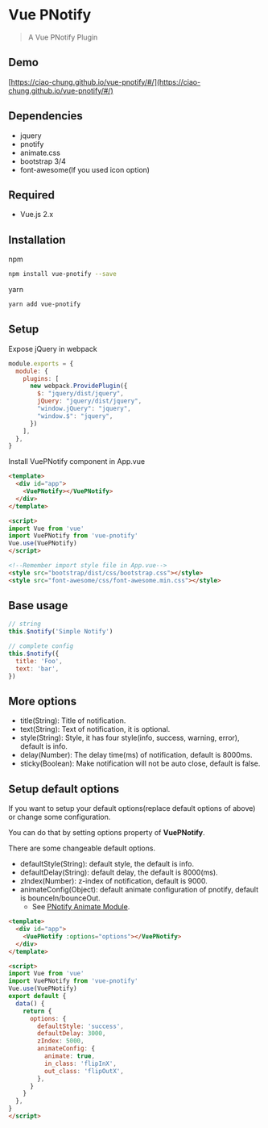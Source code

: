 # Vue PNotify

> A Vue PNotify Plugin

## Demo

[https://ciao-chung.github.io/vue-pnotify/#/](https://ciao-chung.github.io/vue-pnotify/#/)

## Dependencies

* jquery
* pnotify
* animate.css
* bootstrap 3/4
* font-awesome(If you used icon option)

## Required

* Vue.js 2.x
 
## Installation

npm 

```bash
npm install vue-pnotify --save
```

yarn

```bash
yarn add vue-pnotify
```

## Setup

Expose jQuery in webpack

```javascript
module.exports = {
  module: {
    plugins: [
      new webpack.ProvidePlugin({
        $: "jquery/dist/jquery",
        jQuery: "jquery/dist/jquery",
        "window.jQuery": "jquery",
        "window.$": "jquery",
      })
    ],
  },
}
```

Install VuePNotify component in App.vue

```html
<template>
  <div id="app">
    <VuePNotify></VuePNotify>
  </div>
</template>

<script>
import Vue from 'vue'
import VuePNotify from 'vue-pnotify'
Vue.use(VuePNotify)
</script>

<!--Remember import style file in App.vue-->
<style src="bootstrap/dist/css/bootstrap.css"></style>
<style src="font-awesome/css/font-awesome.min.css"></style>
```

## Base usage

```javascript
// string
this.$notify('Simple Notify')

// complete config
this.$notify({
  title: 'Foo',
  text: 'bar',
})
```

## More options

* title(String): Title of notification.
* text(String): Text of notification, it is optional.
* style(String): Style, it has four style(info, success, warning, error), default is info.
* delay(Number): The delay time(ms) of notification, default is 8000ms.
* sticky(Boolean): Make notification will not be auto close, default is false.

## Setup default options

If you want to setup your default options(replace default options of above) or change some configuration.

You can do that by setting options property of **VuePNotify**.

There are some changeable default options.

* defaultStyle(String): default style, the default is info.
* defaultDelay(String): default delay, the default is 8000(ms).
* zIndex(Number): z-index of notification, default is 9000.
* animateConfig(Object): default animate configuration of pnotify, default is bounceIn/bounceOut.
  * See [PNotify Animate Module](https://github.com/sciactive/pnotify#animate-module).

```html
<template>
  <div id="app">
    <VuePNotify :options="options"></VuePNotify>
  </div>
</template>

<script>
import Vue from 'vue'
import VuePNotify from 'vue-pnotify'
Vue.use(VuePNotify)
export default {
  data() {
    return {
      options: {
        defaultStyle: 'success',
        defaultDelay: 3000,
        zIndex: 5000,
        animateConfig: {
          animate: true,
          in_class: 'flipInX',
          out_class: 'flipOutX',
        },
      }
    }
  },
}
</script>
```
